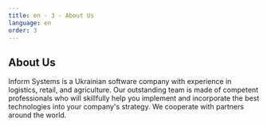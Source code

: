 ```yaml
---
title: en - 3 - About Us
language: en
order: 3
---
```

<div class="title-block center"><h2>About Us</h2></div>
<div class="text-block">Inform Systems is a Ukrainian software company with experience in logistics, retail, and agriculture. Our outstanding team is made of competent professionals who will skillfully help you implement and incorporate the best technologies into your company's strategy. We cooperate with partners around the world.</div>
